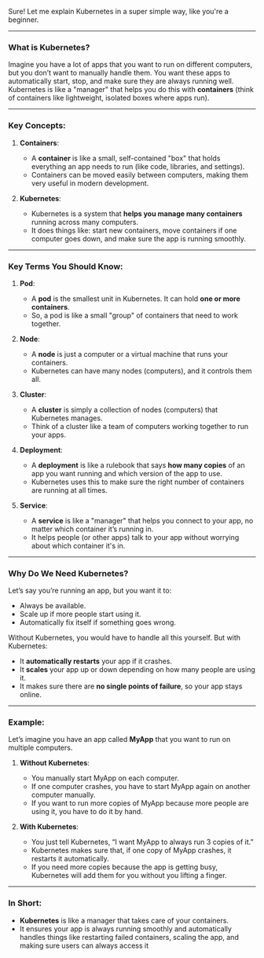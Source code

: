 Sure! Let me explain Kubernetes in a super simple way, like you're a beginner.

---

### What is Kubernetes?

Imagine you have a lot of apps that you want to run on different computers, but you don’t want to manually handle them. You want these apps to automatically start, stop, and make sure they are always running well. Kubernetes is like a "manager" that helps you do this with **containers** (think of containers like lightweight, isolated boxes where apps run).

---

### Key Concepts:

1. **Containers**: 
   - A **container** is like a small, self-contained "box" that holds everything an app needs to run (like code, libraries, and settings).
   - Containers can be moved easily between computers, making them very useful in modern development.

2. **Kubernetes**: 
   - Kubernetes is a system that **helps you manage many containers** running across many computers.
   - It does things like: start new containers, move containers if one computer goes down, and make sure the app is running smoothly.

---

### Key Terms You Should Know:

1. **Pod**:
   - A **pod** is the smallest unit in Kubernetes. It can hold **one or more containers**. 
   - So, a pod is like a small "group" of containers that need to work together.

2. **Node**:
   - A **node** is just a computer or a virtual machine that runs your containers. 
   - Kubernetes can have many nodes (computers), and it controls them all.

3. **Cluster**:
   - A **cluster** is simply a collection of nodes (computers) that Kubernetes manages.
   - Think of a cluster like a team of computers working together to run your apps.

4. **Deployment**:
   - A **deployment** is like a rulebook that says **how many copies** of an app you want running and which version of the app to use.
   - Kubernetes uses this to make sure the right number of containers are running at all times.

5. **Service**:
   - A **service** is like a "manager" that helps you connect to your app, no matter which container it’s running in.
   - It helps people (or other apps) talk to your app without worrying about which container it's in.

---

### Why Do We Need Kubernetes?

Let’s say you’re running an app, but you want it to:

- Always be available.
- Scale up if more people start using it.
- Automatically fix itself if something goes wrong.

Without Kubernetes, you would have to handle all this yourself. But with Kubernetes:

- It **automatically restarts** your app if it crashes.
- It **scales** your app up or down depending on how many people are using it.
- It makes sure there are **no single points of failure**, so your app stays online.

---

### Example:

Let’s imagine you have an app called **MyApp** that you want to run on multiple computers.

1. **Without Kubernetes**:
   - You manually start MyApp on each computer.
   - If one computer crashes, you have to start MyApp again on another computer manually.
   - If you want to run more copies of MyApp because more people are using it, you have to do it by hand.

2. **With Kubernetes**:
   - You just tell Kubernetes, “I want MyApp to always run 3 copies of it.”
   - Kubernetes makes sure that, if one copy of MyApp crashes, it restarts it automatically.
   - If you need more copies because the app is getting busy, Kubernetes will add them for you without you lifting a finger.

---

### In Short:

- **Kubernetes** is like a manager that takes care of your containers.
- It ensures your app is always running smoothly and automatically handles things like restarting failed containers, scaling the app, and making sure users can always access it
